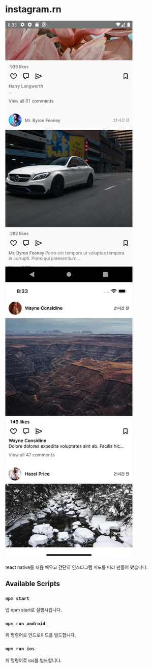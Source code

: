 # instagram.rn

<p float="left">
  <img src="/images/android.png" alt="android" width="400"/>
  <img src="/images/ios.png" alt="ios" width="400"/>
</p>

react native를 처음 배우고 간단히 인스타그램 피드를 따라 만들어 봤습니다.

## Available Scripts
### `npm start`
넵 npm start로 실행시킵니다.

### `npm run android`
위 명령어로 안드로이드를 빌드합니다.

### `npm run ios`
위 명령어로 ios를 빌드합니다.
